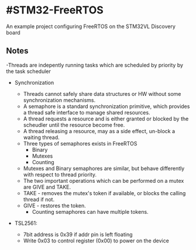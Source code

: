 #STM32-FreeRTOS
==============

An example project configuring FreeRTOS on the STM32VL Discovery board

## Notes

-Threads are indepently running tasks which are scheduled by priority by the task scheduler 

- Synchronization
  - Threads cannot safely share data structures or HW without some synchronization mechanisms. 
  - A semaphore is a standard synchronization primitive, which provides a thread safe interface to manage shared resources.
  - A thread requests a resource and is either granted or blocked by the scheudler until the resource become free. 
  - A thread releasing a resource, may as a side effect, un-block a waiting thread. 
  - Three types of semaphores exists in FreeRTOS
    - Binary
    - Mutexes
    - Counting
  - Mutexes and Binary semaphores are similar, but behave differently with respect to thread priority. 
  - The two important operations which can be performed on a mutex are GIVE and TAKE. 
  - TAKE - removes the mutex's token if available, or blocks the calling thread if not. 
  - GIVE - restores the token. 
    - Counting semaphores can have multiple tokens. 

- TSL2561: 
  - 7bit address is 0x39 if addr pin is left floating
  - Write 0x03 to control register (0x00) to power on the device

